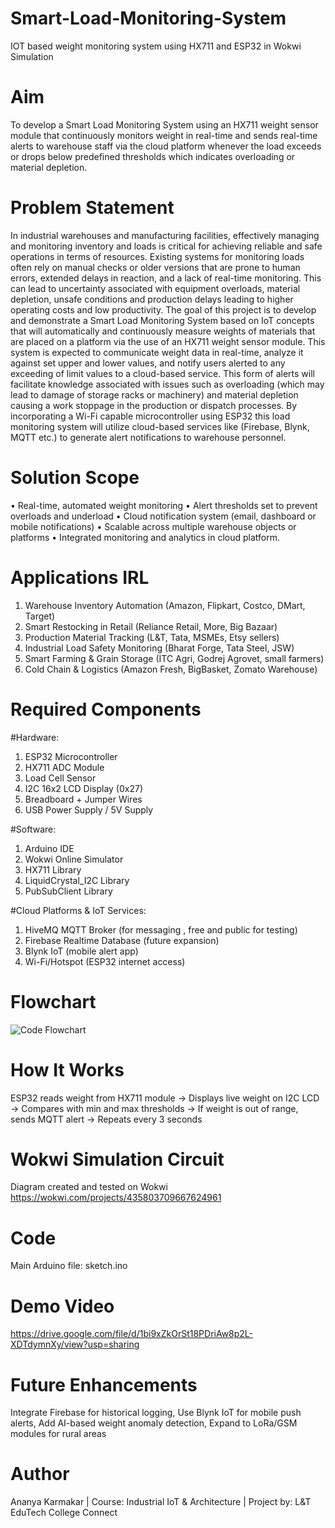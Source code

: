 # Smart-Load-Monitoring-System
IOT based weight monitoring system using HX711 and ESP32 in Wokwi Simulation

# Aim
To develop a Smart Load Monitoring System using an HX711 weight sensor module that continuously monitors weight in real-time and sends real-time alerts to warehouse staff via the cloud platform whenever the load exceeds or drops below predefined thresholds which indicates overloading or material depletion.

# Problem Statement
In industrial warehouses and manufacturing facilities, effectively managing and monitoring inventory and loads is critical for achieving reliable and safe operations in terms of resources. 
Existing systems for monitoring loads often rely on manual checks or older versions that are prone to human errors, extended delays in reaction, and a lack of real-time monitoring. This can lead to uncertainty associated with equipment overloads, material depletion, unsafe conditions and production delays leading to higher operating costs and low productivity.
The goal of this project is to develop and demonstrate a Smart Load Monitoring System based on IoT concepts that will automatically and continuously measure weights of materials that are placed on a platform via the use of an HX711 weight sensor module. 
This system is expected to communicate weight data in real-time, analyze it against set upper and lower values, and notify users alerted to any exceeding of limit values to a cloud-based service. 
This form of alerts will facilitate knowledge associated with issues such as overloading (which may lead to damage of storage racks or machinery) and material depletion causing a work stoppage in the production or dispatch processes.
By incorporating a Wi-Fi capable microcontroller using ESP32 this load monitoring system will utilize cloud-based services like (Firebase, Blynk, MQTT etc.) to generate alert notifications to warehouse personnel. 

# Solution Scope
• Real-time, automated weight monitoring
• Alert thresholds set to prevent overloads and underload
• Cloud notification system (email, dashboard or mobile notifications)
• Scalable across multiple warehouse objects or platforms
• Integrated monitoring and analytics in cloud platform.

# Applications IRL
1. Warehouse Inventory Automation (Amazon, Flipkart, Costco, DMart, Target)
2. Smart Restocking in Retail (Reliance Retail, More, Big Bazaar)
3. Production Material Tracking (L&T, Tata, MSMEs, Etsy sellers)
4. Industrial Load Safety Monitoring (Bharat Forge, Tata Steel, JSW)
5. Smart Farming & Grain Storage (ITC Agri, Godrej Agrovet, small farmers)
6. Cold Chain & Logistics (Amazon Fresh, BigBasket, Zomato Warehouse)

# Required Components

#Hardware:
1. ESP32 Microcontroller
2. HX711 ADC Module
3. Load Cell Sensor
4. I2C 16x2 LCD Display (0x27)
5. Breadboard + Jumper Wires
6. USB Power Supply / 5V Supply

#Software:
1. Arduino IDE
2. Wokwi Online Simulator
3. HX711 Library
4. LiquidCrystal_I2C Library
5. PubSubClient Library

#Cloud Platforms & IoT Services:
1. HiveMQ MQTT Broker (for messaging , free and public for testing)
2. Firebase Realtime Database (future expansion)
3. Blynk IoT (mobile alert app)
4. Wi-Fi/Hotspot (ESP32 internet access)

# Flowchart
![Code Flowchart](https://github.com/user-attachments/assets/ecf6c360-c17d-4633-b9f1-894e037a36bc)

# How It Works
ESP32 reads weight from HX711 module -> Displays live weight on I2C LCD -> Compares with min and max thresholds -> If weight is out of range, sends MQTT alert -> Repeats every 3 seconds

# Wokwi Simulation Circuit
Diagram created and tested on Wokwi
https://wokwi.com/projects/435803709667624961 

# Code
Main Arduino file: sketch.ino

# Demo Video
https://drive.google.com/file/d/1bi9xZkOrSt18PDriAw8p2L-XDTdymnXy/view?usp=sharing 

# Future Enhancements
Integrate Firebase for historical logging, 
Use Blynk IoT for mobile push alerts, 
Add AI-based weight anomaly detection, 
Expand to LoRa/GSM modules for rural areas

# Author
Ananya Karmakar | Course: Industrial IoT & Architecture | Project by: L&T EduTech College Connect
